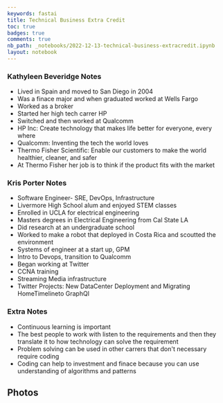 ```yaml
---
keywords: fastai
title: Technical Business Extra Credit
toc: true 
badges: true
comments: true
nb_path: _notebooks/2022-12-13-technical-business-extracredit.ipynb
layout: notebook
---
```


<!--
#################################################
### THIS FILE WAS AUTOGENERATED! DO NOT EDIT! ###
#################################################
# file to edit: _notebooks/2022-12-13-technical-business-extracredit.ipynb
-->

<div class="container" id="notebook-container">
        
<div class="cell border-box-sizing text_cell rendered"><div class="inner_cell">
<div class="text_cell_render border-box-sizing rendered_html">
<h3 id="Kathyleen-Beveridge-Notes">Kathyleen Beveridge Notes<a class="anchor-link" href="#Kathyleen-Beveridge-Notes"> </a></h3><ul>
<li>Lived in Spain and moved to San Diego in 2004</li>
<li>Was a finace major and when graduated worked at Wells Fargo</li>
<li>Worked as a broker</li>
<li>Started her high tech carrer HP</li>
<li>Switched and then worked at Qualcomm</li>
<li>HP Inc: Create technology that makes life better for everyone, every where</li>
<li>Qualcomm: Inventing the tech the world loves</li>
<li>Thermo Fisher Scientific: Enable our customers to make the world healthier, cleaner, and safer</li>
<li>At Thermo Fisher her job is to think if the product fits with the market</li>
</ul>

</div>
</div>
</div>
<div class="cell border-box-sizing text_cell rendered"><div class="inner_cell">
<div class="text_cell_render border-box-sizing rendered_html">
<h3 id="Kris-Porter-Notes">Kris Porter Notes<a class="anchor-link" href="#Kris-Porter-Notes"> </a></h3><ul>
<li>Software Engineer- SRE, DevOps, Infrastructure</li>
<li>Livermore High School alum and enjoyed STEM classes</li>
<li>Enrolled in UCLA for electrical engineering</li>
<li>Masters degrees in Electrical Engineering from Cal State LA</li>
<li>Did research at an undergraduate school</li>
<li>Worked to make a robot that deployed in Costa Rica and scoutted the environment</li>
<li>Systems of engineer at a start up, GPM</li>
<li>Intro to Devops, transition to Qualcomm</li>
<li>Began working at Twitter</li>
<li>CCNA training</li>
<li>Streaming Media infrastructure</li>
<li>Twitter Projects: New DataCenter Deployment and Migrating HomeTimelineto GraphQl</li>
</ul>

</div>
</div>
</div>
<div class="cell border-box-sizing text_cell rendered"><div class="inner_cell">
<div class="text_cell_render border-box-sizing rendered_html">
<h3 id="Extra-Notes">Extra Notes<a class="anchor-link" href="#Extra-Notes"> </a></h3><ul>
<li>Continuous learning is important</li>
<li>The best people to work with listen to the requirements and then they translate it to how technology can solve the requirement</li>
<li>Problem solving can be used in other carrers that don't necessary require coding</li>
<li>Coding can help to investment and finace because you can use understanding of algorithms and patterns</li>
</ul>

</div>
</div>
</div>
<div class="cell border-box-sizing text_cell rendered"><div class="inner_cell">
<div class="text_cell_render border-box-sizing rendered_html">
<h2 id="Photos">Photos<a class="anchor-link" href="#Photos"> </a></h2><p><img src="/james-fastpage/images/copied_from_nb/class.png" alt="">
<img src="/james-fastpage/images/copied_from_nb/kathyleen.png" alt="">
<img src="/james-fastpage/images/copied_from_nb/kris.png" alt=""></p>

</div>
</div>
</div>
</div>
 

